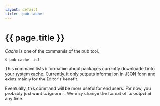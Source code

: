```yaml
---
layout: default
title: "pub cache"
---
```


# {{ page.title }}

_Cache_ is one of the commands of the [pub](/tools/pub/) tool.

    $ pub cache list

This command lists information about packages currently downloaded into your
[system cache](glossary.html#system-cache). Currently, it only outputs
information in JSON form and exists mainly for the Editor's benefit.

<aside class="alert alert-warning">
  Eventually, this command will be more useful for end users. For now, you
  probably just want to ignore it. We may change the format of its output at
  any time.
</aside>
